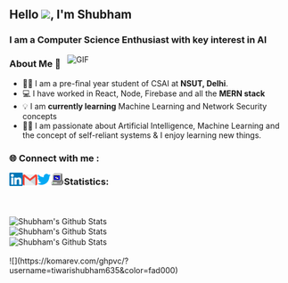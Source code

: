 ## Hello <img src="https://github.com/TheDudeThatCode/TheDudeThatCode/blob/master/Assets/Hi.gif" width="29px">, I'm Shubham
### I am a Computer Science Enthusiast with key interest in AI
<img align="right" alt="GIF" src="https://raw.githubusercontent.com/abhisheknaiidu/abhisheknaiidu/master/code.gif" width=400 />

### About Me 🚀
- 👨‍🎓 I am a pre-final year student of CSAI at **NSUT, Delhi**.
- 💻 I have worked in React, Node, Firebase and all the **MERN stack**
- 💡 I am **currently learning** Machine Learning and Network Security concepts
- 👨‍💻 I am passionate about Artificial Intelligence, Machine Learning and the concept of self-reliant systems & I enjoy learning new things. </br>

### 🌐 Connect with me : 
<a href="https://www.linkedin.com/in/tiwarishubham635/">
  <img align="left" width="24px" src="https://github.com/deut-erium/deut-erium/blob/master/assets/linkedin.svg"  />
</a>
<a href="mailto:tiwarishubham635@gmail.com">
  <img align="left" width="26px" src="https://github.com/deut-erium/deut-erium/blob/master/assets/gmail.svg" />
</a>
<a href="https://twitter.com/tiwarishubham63?t=0F7eGT4anqayfbBXnWmOow&s=08/">
  <img align="left" width="24px" src="https://github.com/deut-erium/deut-erium/blob/master/assets/twitter.svg"  />
</a>

<a href="https://tiwarishubham635.github.io/My-Portfolio-Website/">
  <img align="left" width="24px" src="https://github.com/deut-erium/deut-erium/blob/master/assets/computer.gif"  />
</a>


### Statistics:
<br />
<br />
<img align="center" src="https://github-readme-stats.vercel.app/api?username=tiwarishubham635&show_icons=true&hide_border=true&count_private=true&theme=shades-of-purple&icon_color=fad000" alt="Shubham's Github Stats">
<br/>
<img align="center" src="https://github-readme-streak-stats.herokuapp.com/?user=tiwarishubham635&count_private=true&theme=shades-of-purple&icon_color=fad000" alt="Shubham's Github Stats" />
<br/>
<img align="center"  src="https://github-readme-stats.vercel.app/api/top-langs/?username=tiwarishubham635&count_private=true&theme=shades-of-purple&icon_color=fad000&layout=compact" alt="Shubham's Github Stats" />
<br />
<br />
![](https://komarev.com/ghpvc/?username=tiwarishubham635&color=fad000)
